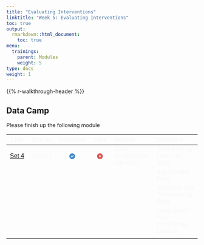 ```yaml
---
title: "Evaluating Interventions"
linktitle: "Week 5: Evaluating Interventions"
toc: true
output:
  rmarkdown::html_document:
    toc: true
menu:
  trainings:
    parent: Modules
    weight: 5
type: docs
weight: 1
---
```


<script src="/rmarkdown-libs/kePrint/kePrint.js"></script>

<link href="/rmarkdown-libs/lightable/lightable.css" rel="stylesheet" />

{{% r-walkthrough-header %}}

## Data Camp

Please finish up the following module

<center>
<table class=" lightable-paper" style="font-family: &quot;Arial Narrow&quot;, arial, helvetica, sans-serif; margin-left: auto; margin-right: auto;">
<thead>
<tr>
<th style="text-align:center;color: #f7f7f7 !important;background-color: transparent !important;vertical-align: middle !important;">
Link
</th>
<th style="text-align:center;color: #f7f7f7 !important;background-color: transparent !important;vertical-align: middle !important;">
Due by
</th>
<th style="text-align:center;color: #f7f7f7 !important;background-color: transparent !important;vertical-align: middle !important;">
Required
</th>
<th style="text-align:center;color: #f7f7f7 !important;background-color: transparent !important;vertical-align: middle !important;">
Task
</th>
<th style="text-align:left;color: #f7f7f7 !important;background-color: transparent !important;vertical-align: middle !important;">
Module
</th>
<th style="text-align:left;color: #f7f7f7 !important;background-color: transparent !important;vertical-align: middle !important;">
Chapters
</th>
</tr>
</thead>
<tbody>
<tr>
<td style="text-align:center;width: 5em; color: #f7f7f7 !important;background-color: transparent !important;vertical-align: middle !important;">
<a href="/modules/04-module/">Set 4</a>
</td>
<td style="text-align:center;width: 5em; color: #f7f7f7 !important;background-color: transparent !important;vertical-align: middle !important;">
10/4/22
</td>
<td style="text-align:center;width: 5em; color: #f7f7f7 !important;background-color: transparent !important;vertical-align: middle !important;">
<svg aria-hidden="true" role="img" viewbox="0 0 512 512" style="height:15px;width:15px;vertical-align:-0.125em;margin-left:auto;margin-right:auto;font-size:inherit;fill:#428bca;overflow:visible;position:relative;">
<path d="M0 256C0 114.6 114.6 0 256 0C397.4 0 512 114.6 512 256C512 397.4 397.4 512 256 512C114.6 512 0 397.4 0 256zM371.8 211.8C382.7 200.9 382.7 183.1 371.8 172.2C360.9 161.3 343.1 161.3 332.2 172.2L224 280.4L179.8 236.2C168.9 225.3 151.1 225.3 140.2 236.2C129.3 247.1 129.3 264.9 140.2 275.8L204.2 339.8C215.1 350.7 232.9 350.7 243.8 339.8L371.8 211.8z"></path>
</svg>
</td>
<td style="text-align:center;width: 5em; color: #f7f7f7 !important;background-color: transparent !important;vertical-align: middle !important;">
<svg aria-hidden="true" role="img" viewbox="0 0 512 512" style="height:15px;width:15px;vertical-align:-0.125em;margin-left:auto;margin-right:auto;font-size:inherit;fill:#d9534f;overflow:visible;position:relative;">
<path d="M0 256C0 114.6 114.6 0 256 0C397.4 0 512 114.6 512 256C512 397.4 397.4 512 256 512C114.6 512 0 397.4 0 256zM175 208.1L222.1 255.1L175 303C165.7 312.4 165.7 327.6 175 336.1C184.4 346.3 199.6 346.3 208.1 336.1L255.1 289.9L303 336.1C312.4 346.3 327.6 346.3 336.1 336.1C346.3 327.6 346.3 312.4 336.1 303L289.9 255.1L336.1 208.1C346.3 199.6 346.3 184.4 336.1 175C327.6 165.7 312.4 165.7 303 175L255.1 222.1L208.1 175C199.6 165.7 184.4 165.7 175 175C165.7 184.4 165.7 199.6 175 208.1V208.1z"></path>
</svg>
</td>
<td style="text-align:left;width: 8em; color: #f7f7f7 !important;background-color: transparent !important;vertical-align: middle !important;">
Data Manipulation with dplyr
</td>
<td style="text-align:left;width: 8em; color: #f7f7f7 !important;background-color: transparent !important;vertical-align: middle !important;">
Transforming Data with dplyr
</td>
</tr>
<tr>
<td style="text-align:center;width: 5em; color: #f7f7f7 !important;background-color: transparent !important;vertical-align: middle !important;">
</td>
<td style="text-align:center;width: 5em; color: #f7f7f7 !important;background-color: transparent !important;vertical-align: middle !important;">
</td>
<td style="text-align:center;width: 5em; color: #f7f7f7 !important;background-color: transparent !important;vertical-align: middle !important;">
</td>
<td style="text-align:center;width: 5em; color: #f7f7f7 !important;background-color: transparent !important;vertical-align: middle !important;">
</td>
<td style="text-align:left;width: 8em; color: #f7f7f7 !important;background-color: transparent !important;vertical-align: middle !important;">
</td>
<td style="text-align:left;width: 8em; color: #f7f7f7 !important;background-color: transparent !important;vertical-align: middle !important;">
Aggregating Data
</td>
</tr>
<tr>
<td style="text-align:center;width: 5em; color: #f7f7f7 !important;background-color: transparent !important;vertical-align: middle !important;">
</td>
<td style="text-align:center;width: 5em; color: #f7f7f7 !important;background-color: transparent !important;vertical-align: middle !important;">
</td>
<td style="text-align:center;width: 5em; color: #f7f7f7 !important;background-color: transparent !important;vertical-align: middle !important;">
</td>
<td style="text-align:center;width: 5em; color: #f7f7f7 !important;background-color: transparent !important;vertical-align: middle !important;">
</td>
<td style="text-align:left;width: 8em; color: #f7f7f7 !important;background-color: transparent !important;vertical-align: middle !important;">
</td>
<td style="text-align:left;width: 8em; color: #f7f7f7 !important;background-color: transparent !important;vertical-align: middle !important;">
Selecting and Transforming Data
</td>
</tr>
<tr>
<td style="text-align:center;width: 5em; color: #f7f7f7 !important;background-color: transparent !important;vertical-align: middle !important;">
</td>
<td style="text-align:center;width: 5em; color: #f7f7f7 !important;background-color: transparent !important;vertical-align: middle !important;">
</td>
<td style="text-align:center;width: 5em; color: #f7f7f7 !important;background-color: transparent !important;vertical-align: middle !important;">
</td>
<td style="text-align:center;width: 5em; color: #f7f7f7 !important;background-color: transparent !important;vertical-align: middle !important;">
</td>
<td style="text-align:left;width: 8em; color: #f7f7f7 !important;background-color: transparent !important;vertical-align: middle !important;">
</td>
<td style="text-align:left;width: 8em; color: #f7f7f7 !important;background-color: transparent !important;vertical-align: middle !important;">
Case Study: The babynames Dataset
</td>
</tr>
<tr>
<td style="text-align:center;width: 5em; color: #f7f7f7 !important;background-color: transparent !important;vertical-align: middle !important;">
</td>
<td style="text-align:center;width: 5em; color: #f7f7f7 !important;background-color: transparent !important;vertical-align: middle !important;">
</td>
<td style="text-align:center;width: 5em; color: #f7f7f7 !important;background-color: transparent !important;vertical-align: middle !important;">
</td>
<td style="text-align:center;width: 5em; color: #f7f7f7 !important;background-color: transparent !important;vertical-align: middle !important;">
</td>
<td style="text-align:left;width: 8em; color: #f7f7f7 !important;background-color: transparent !important;vertical-align: middle !important;">
</td>
<td style="text-align:left;width: 8em; color: #f7f7f7 !important;background-color: transparent !important;vertical-align: middle !important;">
</td>
</tr>
</tbody>
</table>
</center>
